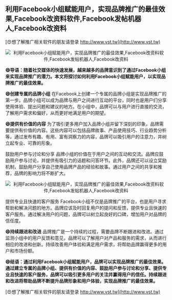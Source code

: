 ## **利用Facebook小组赋能用户，实现品牌推广的最佳效果,Facebook改资料软件,Facebook发帖机器人,Facebook改资料**

[😍想了解推广相关软件的朋友请登录 http://www.vst.tw](http://www.vst.tw)

 <center><img src="https://vst.tw/MP4/tuiguang/png/0.png" alt="利用Facebook小组赋能用户，实现品牌推广的最佳效果,Facebook改资料软件,Facebook发帖机器人,Facebook改资料"></center>

**😄导语：随着社交媒体的快速发展，越来越多的品牌意识到了通过Facebook小组来实现品牌推广的潜力。本文将探讨如何利用Facebook小组赋能用户，以实现品牌推广的最佳效果。**

**😄创建专属的品牌小组**
在Facebook上创建一个专属的品牌小组是实现品牌推广的第一步。品牌小组可以成为品牌与用户之间进行互动的平台，同时也是用户们分享使用体验、提出问题和建议的地方。在小组中，品牌可以与用户进行直接的交流，了解用户需求和偏好，从而更好地满足用户的期望。

**😄提供有价值的内容**
为了吸引更多用户加入品牌小组并留下深刻的印象，品牌需要提供有价值的内容。这些内容可以包括品牌故事、产品使用技巧、行业趋势分析等。通过发布有趣、有用、富有洞察力的内容，品牌可以吸引用户的注意力，并树立起专业、可靠的形象。

鼓励用户参与讨论和分享
品牌小组的价值在于用户之间的互动和交流。品牌应鼓励用户参与讨论，并提供有吸引力的话题和问答环节。此外，品牌还可以设立奖励机制，鼓励用户分享自己使用品牌产品的经验和故事。通过用户之间的共享和推荐，品牌的影响力将不断扩大。

 <center><img src="https://vst.tw/MP4/tuiguang/png/7.png" alt="利用Facebook小组赋能用户，实现品牌推广的最佳效果,Facebook改资料软件,Facebook发帖机器人,Facebook改资料"></center>

提供专业且快速的客户服务
Facebook小组不仅是品牌推广的平台，也是用户寻求帮助和解决问题的地方。品牌应该及时回复用户的提问和反馈，提供专业且快速的客户服务。通过解决用户的问题，品牌可以树立起良好的口碑，增加用户对品牌的信任度。

**😄持续跟进和改进**
品牌推广是一个持续的过程，需要品牌不断跟进和改进。通过监测小组中的用户反馈和意见，品牌可以了解用户对产品和服务的需求，从而进行相应的改进和创新。持续改善用户体验和满足用户需求，将帮助品牌赢得更多的用户和市场份额。

**😄结语：通过利用Facebook小组赋能用户，品牌可以实现品牌推广的最佳效果。通过建立专属的品牌小组、提供有价值的内容、鼓励用户参与讨论和分享、提供专业且快速的客户服务，品牌可以吸引更多用户的关注并赢得用户的信任。持续跟进和改进将帮助品牌不断提升品牌形象和用户体验，实现品牌推广的最佳效果。**

[😍想了解推广相关软件的朋友请登录 http://www.vst.tw](http://www.vst.tw)



